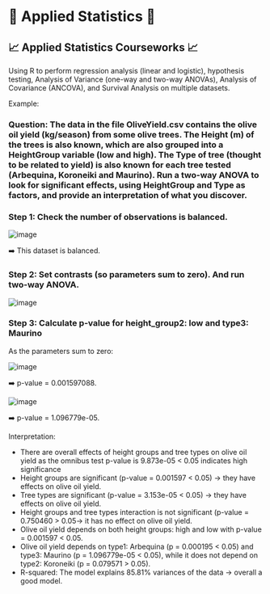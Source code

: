 # :star2: Applied Statistics :star2: #
## :chart_with_upwards_trend: Applied Statistics Courseworks :chart_with_upwards_trend: ##

Using R to perform regression analysis (linear and logistic), hypothesis testing, Analysis of Variance (one-way and two-way ANOVAs), Analysis of Covariance (ANCOVA), and Survival Analysis on multiple datasets.

Example:

### Question: The data in the file OliveYield.csv contains the olive oil yield (kg/season) from some olive trees. The Height (m) of the trees is also known, which are also grouped into a HeightGroup variable (low and high). The Type of tree (thought to be related to yield) is also known for each tree tested (Arbequina, Koroneiki and Maurino). Run a two-way ANOVA to look for significant effects, using HeightGroup and Type as factors, and provide an interpretation of what you discover. ###

### Step 1: Check the number of observations is balanced. ###

![image](https://user-images.githubusercontent.com/100490285/178085004-5136aa54-45e4-42cd-835b-f5aaaa1353a1.png)

:arrow_right: This dataset is balanced.

### Step 2: Set contrasts (so parameters sum to zero). And run two-way ANOVA. ###

![image](https://user-images.githubusercontent.com/100490285/178085040-1eca2121-ea4b-467d-ae18-c560d9f394d2.png)

### Step 3: Calculate p-value for height_group2: low and type3: Maurino ###

As the parameters sum to zero:

![image](https://user-images.githubusercontent.com/100490285/178085059-30b3dc04-06d5-4504-b3de-88abc1dc6c89.png)

:arrow_right: p-value = 0.001597088.

![image](https://user-images.githubusercontent.com/100490285/178085069-fba00b9e-e11c-4e1f-90df-015899ffe78a.png)

:arrow_right: p-value = 1.096779e-05.

Interpretation:

* There are overall effects of height groups and tree types on olive oil yield as the omnibus test p-value is 9.873e-05 < 0.05 indicates high significance
* Height groups are significant (p-value = 0.001597 < 0.05) -> they have effects on olive oil yield.
* Tree types are significant (p-value = 3.153e-05 < 0.05) -> they have effects on olive oil yield.
* Height groups and tree types interaction is not significant (p-value = 0.750460 > 0.05-> it has no effect on olive oil yield.
* Olive oil yield depends on both height groups: high and low with p-value = 0.001597 < 0.05.
* Olive oil yield depends on type1: Arbequina (p = 0.000195 < 0.05) and type3: Maurino (p = 1.096779e-05 < 0.05), while it does not depend on type2: Koroneiki (p = 0.079571 > 0.05).
* R-squared: The model explains 85.81% variances of the data -> overall a good model.








